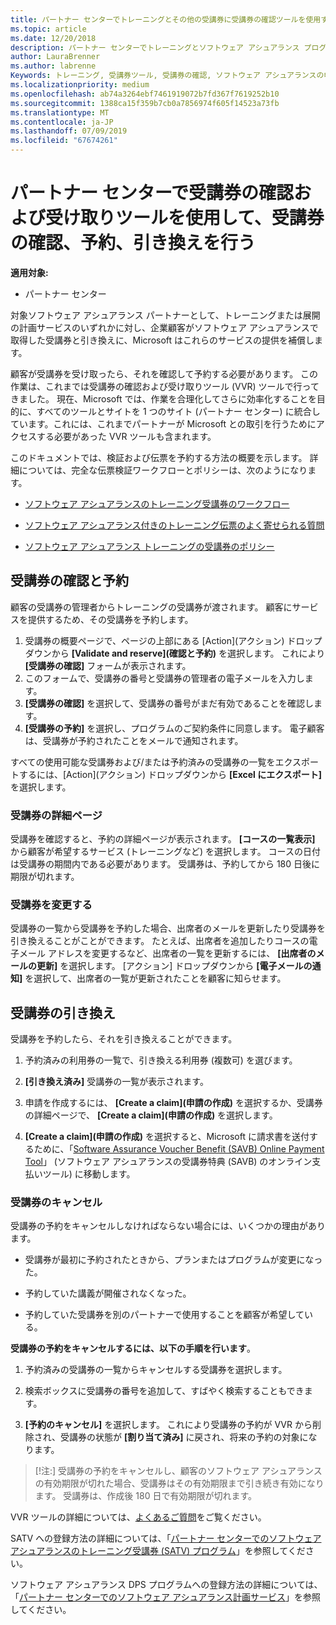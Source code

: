 ```yaml
---
title: パートナー センターでトレーニングとその他の受講券に受講券の確認ツールを使用する | パートナー センター
ms.topic: article
ms.date: 12/20/2018
description: パートナー センターでトレーニングとソフトウェア アシュアランス プログラムの受講券を申請できるようになりました
author: LauraBrenner
ms.author: labrenne
Keywords: トレーニング, 受講券ツール, 受講券の確認, ソフトウェア アシュアランスの申請, DPS, SATV
ms.localizationpriority: medium
ms.openlocfilehash: ab74a3264ebf7461919072b7fd367f7619252b10
ms.sourcegitcommit: 1388ca15f359b7cb0a7856974f605f14523a73fb
ms.translationtype: MT
ms.contentlocale: ja-JP
ms.lasthandoff: 07/09/2019
ms.locfileid: "67674261"
---
```

# <a name="use-the-voucher-validation-and-redemption-tool-in-partner-center-to-validate-reserve-and-redeem-vouchers"></a>パートナー センターで受講券の確認および受け取りツールを使用して、受講券の確認、予約、引き換えを行う 

**適用対象:**

- パートナー センター

対象ソフトウェア アシュアランス パートナーとして、トレーニングまたは展開の計画サービスのいずれかに対し、企業顧客がソフトウェア アシュアランスで取得した受講券と引き換えに、Microsoft はこれらのサービスの提供を補償します。

顧客が受講券を受け取ったら、それを確認して予約する必要があります。 この作業は、これまでは受講券の確認および受け取りツール (VVR) ツールで行ってきました。 現在、Microsoft では、作業を合理化してさらに効率化することを目的に、すべてのツールとサイトを 1 つのサイト (パートナー センター) に統合しています。これには、これまでパートナーが Microsoft との取引を行うためにアクセスする必要があった VVR ツールも含まれます。

このドキュメントでは、検証および伝票を予約する方法の概要を示します。 詳細については、完全な伝票検証ワークフローとポリシーは、次のようになります。 

- [ソフトウェア アシュアランスのトレーニング受講券のワークフロー](https://query.prod.cms.rt.microsoft.com/cms/api/am/binary/RE3krfK)

- [ソフトウェア アシュアランス付きのトレーニング伝票のよく寄せられる質問](https://query.prod.cms.rt.microsoft.com/cms/api/am/binary/RE3kz5o) 

- [ソフトウェア アシュアランス トレーニングの受講券のポリシー](https://query.prod.cms.rt.microsoft.com/cms/api/am/binary/RE3koEP) 


## <a name="validate-and-reserve-a-voucher"></a>受講券の確認と予約

顧客の受講券の管理者からトレーニングの受講券が渡されます。 顧客にサービスを提供するため、その受講券を予約します。

1. 受講券の概要ページで、ページの上部にある [Action]\(アクション\) ドロップダウンから **[Validate and reserve]\(確認と予約\)** を選択します。 これにより **[受講券の確認]** フォームが表示されます。
2. このフォームで、受講券の番号と受講券の管理者の電子メールを入力します。
3. **[受講券の確認]** を選択して、受講券の番号がまだ有効であることを確認します。
4. **[受講券の予約]** を選択し、プログラムのご契約条件に同意します。 電子顧客は、受講券が予約されたことをメールで通知されます。

すべての使用可能な受講券および/または予約済みの受講券の一覧をエクスポートするには、[Action]\(アクション\) ドロップダウンから **[Excel にエクスポート]** を選択します。

### <a name="voucher-details-page"></a>受講券の詳細ページ

受講券を確認すると、予約の詳細ページが表示されます。 **[コースの一覧表示]** から顧客が希望するサービス (トレーニングなど) を選択します。
コースの日付は受講券の期間内である必要があります。 受講券は、予約してから 180 日後に期限が切れます。

### <a name="modify-a-voucher"></a>受講券を変更する

受講券の一覧から受講券を予約した場合、出席者のメールを更新したり受講券を引き換えることがことができます。 たとえば、出席者を追加したりコースの電子メール アドレスを変更するなど、出席者の一覧を更新するには、 **[出席者のメールの更新]** を選択します。 [アクション] ドロップダウンから **[電子メールの通知]** を選択して、出席者の一覧が更新されたことを顧客に知らせます。

## <a name="redeem-a-voucher"></a>受講券の引き換え

受講券を予約したら、それを引き換えることができます。 

1. 予約済みの利用券の一覧で、引き換える利用券 (複数可) を選びます。 
2. **[引き換え済み]** 受講券の一覧が表示されます。

4. 申請を作成するには、 **[Create a claim]\(申請の作成\)** を選択するか、受講券の詳細ページで、 **[Create a claim]\(申請の作成\)** を選択します。

5. **[Create a claim]\(申請の作成\)** を選択すると、Microsoft に請求書を送付するために、「[Software Assurance Voucher Benefit (SAVB) Online Payment Tool](https://planningservices.partners.extranet.microsoft.com/en/Pages/getpaid.aspx)」 (ソフトウェア アシュアランスの受講券特典 (SAVB) のオンライン支払いツール) に移動します。


### <a name="cancel-a-voucher"></a>受講券のキャンセル

受講券の予約をキャンセルしなければならない場合には、いくつかの理由があります。

- 受講券が最初に予約されたときから、プランまたはプログラムが変更になった。

- 予約していた講義が開催されなくなった。

- 予約していた受講券を別のパートナーで使用することを顧客が希望している。

**受講券の予約をキャンセルするには、以下の手順を行います**。

1. 予約済みの受講券の一覧からキャンセルする受講券を選択します。

2. 検索ボックスに受講券の番号を追加して、すばやく検索することもできます。 

3. **[予約のキャンセル]** を選択します。 これにより受講券の予約が VVR から削除され、受講券の状態が **[割り当て済み]** に戻され、将来の予約の対象になります。

>[!注:] 受講券の予約をキャンセルし、顧客のソフトウェア アシュアランスの有効期限が切れた場合、受講券はその有効期限まで引き続き有効になります。 受講券は、作成後 180 日で有効期限が切れます。

VVR ツールの詳細については、[よくあるご質問](vvr-faq.md)をご覧ください。

SATV への登録方法の詳細については、「[パートナー センターでのソフトウェア アシュアランスのトレーニング受講券 (SATV) プログラム](software-assurance-satv.md)」を参照してください。

ソフトウェア アシュアランス DPS プログラムへの登録方法の詳細については、「[パートナー センターでのソフトウェア アシュアランス計画サービス](software-assurance-dps.md)」を参照してください。


